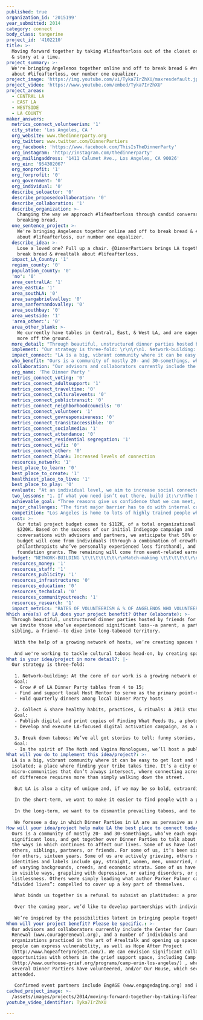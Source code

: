 ```yaml
---
published: true
organization_id: '2015199'
year_submitted: 2014
category: connect
body_class: tangerine
project_id: '4102210'
title: >-
  Moving forward together by taking #lifeafterloss out of the closet one dinner
  & story at a time.
project_summary: >-
  We're bringing Angelenos together online and off to break bread & #realtalk
  about #lifeafterloss, our number one equalizer. 
project_image: 'https://img.youtube.com/vi/Tyka7IrZhXU/maxresdefault.jpg'
project_video: 'https://www.youtube.com/embed/Tyka7IrZhXU'
project_areas:
  - CENTRAL LA
  - EAST LA
  - WESTSIDE
  - LA COUNTY
maker_answers:
  metrics_connect_volunteerism: '1'
  city_state: 'Los Angeles, CA '
  org_website: www.thedinnerparty.org
  org_twitter: www.twitter.com/DinnerPartiers
  org_facebook: 'https://www.facebook.com/ThisIsTheDinnerParty'
  org_instagram: 'http://instagram.com/thedinnerparty'
  org_mailingaddress: '1411 Calumet Ave., Los Angeles, CA 90026'
  org_ein: '954302067'
  org_nonprofit: '1'
  org_forprofit: '0'
  org_government: '0'
  org_individual: '0'
  describe_soloactor: '0'
  describe_proposedcollaboration: '0'
  describe_collaboration: '1'
  describe_organization: >-
    Changing the way we approach #lifeafterloss through candid conversation and
    breaking bread. 
  one_sentence_project: >-
    We're bringing Angelenos together online and off to break bread & #realtalk
    about #lifeafterloss, our number one equalizer. 
  describe_idea: >-
    Lose a loved one? Pull up a chair. @DinnerPartiers brings LA together to
    break bread & #realtalk about #lifeafterloss. 
  impact_LA_County: '1'
  region_county: '0'
  population_county: '0'
  'no': '0'
  area_centralLA: '1'
  area_eastLA: '1'
  area_southLA: '0'
  area_sangabrielvalley: '0'
  area_sanfernandovalley: '0'
  area_southbay: '0'
  area_westside: '1'
  'area_other:': '0'
  area_other_blank: >-
    We currently have tables in Central, East, & West LA, and are eager to get
    more off the ground. 
  more_detail: "Through beautiful, unstructured dinner parties hosted by friends for friends, we invite those who’ve experienced significant loss--a parent, a partner, a sibling, a friend--to dive into long-tabooed territory. \r\n\r\nWith the help of a growing network of hosts, we’re creating spaces that are warm, inviting & conducive to sharing the part of ourselves we otherwise keep hidden. Rather than treat loss as a conversation-killer, we’re using it to inspire our most profound conversations & deepest relationships. \r\n\r\nAnd we're working to tackle cultural taboos head-on, by creating spaces & tools through which those who've yet to experience this level of loss can gain insights about how to be better friends to those who have. "
  implement: "Our strategy is three-fold: \r\n\r\n1. Network-building: At the core of our work is a growing network of Dinner Party tables, each powered by 1-2 hosts, who are in turn supported by a combination of training retreats, open-source toolkits, and on-going coaching.  \r\nGoal: \r\n- Grow # of LA Dinner Party tables from 4 to 15; \r\n- Find and support local Host Mentor to serve as the primary point-of-contact for local hosts, and an LA City Coordinator, responsible for matching participants & hosts; \r\n- Hold quarterly dinners among local Dinner Party hosts   \r\n\r\n2. Collect & share healthy habits, practices, & rituals: A 2013 study by researchers at the Harvard Business School revealed that people who had found a way to move forward had discovered and embraced what they called, \"personal rituals.\" We are working to surface and share the practices and resources that emerge around our tables, in order to capture stories and tools to inspire self-care.\r\nGoal: \r\n- Publish digital and print copies of Finding What Feeds Us, a photo journal featuring recorded stories & rituals shared by wide range of Dinner Partiers, currently in process;\r\n- Develop and execute LA-focused digital activation campaign, as a reminder to live boldly each and every day. \r\n\r\n3. Break down taboos: We’ve all got stories to tell: funny stories, gut-punching stories, stories that tell us who we are, and allow us to hold on to the people who live only in memory. All too often, however, those stories are invisible: something we keep hidden even from ourselves. We want to invite Angelenos to find and share their own stories of #lifeafterloss, and to remind them that they’re not as alone as they might think.  \r\nGoal: \r\n- In the spirit of The Moth and Vagina Monologues, we’ll host a public event featuring live readings, exploring loss and its role as part of our common currency: the subject that binds us across socio-economic, cultural, and generational lines. The event will feature voices and stories from folks at our tables, along with participants and members of partnering organizations, who share a commitment to breaking down taboos around life after loss. \r\n"
  impact_connect: "LA is a big, vibrant community where it can be easy to get lost and to feel isolated; a place where finding your tribe takes time. It’s a city of thriving micro-communities that don’t always intersect, where connecting across lines of difference requires more than simply walking down the street.  \r\n\r\nBut LA is also a city of unique and, if we may be so bold, extraordinary potential. It’s a city whose food culture is the product of the unique backgrounds & family histories we bring to it. It’s a city of yoga studios, community gardens, where wellness is taken seriously. It’s a city where entrepreneurs and communities reshape cultural boundaries so we can live better together, from Home Boy Industry’s Father Greg to TreePeople’s Andy Lipkis. It’s a city that’s mastered the art of telling stories, and changing the way we look at issues. We believe we can change the way we choose to connect here, and by doing it here, change the way we connect everywhere.  \r\n\r\nIn the short-term, we want to make it easier to find people with a particular shared experience, and to treat loss not as the ultimate conversation-killer, but instead as a door-opener---one that can lead to profound conversations and deep relationships. \r\n\r\nIn the long-term, we want to to dismantle prevailing taboos, and to establish a new set of norms among young people who’ve experienced significant loss. We want to realize a day in which young people everywhere can easily find a Dinner Party near them, or else start one of their own: a day in which it’s perfectly normal to get together with people you know who’ve lived through similar experiences, and talk openly over dinner about subjects we otherwise keep under lock and key. We’d like to see increases in the number of people replicating our strategy, measured by toolkit downloads, and evidence of impact on the local dialogue, measured by everything from the number of people reached online and off, to the number of local influencers engaged. \r\n\r\nWe foresee a day in which Dinner Parties in LA are as pervasive as AA meetings, and as culturally acceptable and readily accessible as yoga and meditation classes: a day in which young people who have experienced loss are recognized not as objects of pity, but as better listeners and better leaders, characterized by profound empathy, resilience, and agency. \r\n"
  who_benefit: "Ours is a community of mostly 20- and 30-somethings, who’ve each experienced significant loss, and get together over Dinner Parties to talk about it and the ways in which continues to affect our lives. Some of us have lost parents; others, siblings, partners, or friends. For some of us, it’s been six months, for others, sixteen years. Some of us are actively grieving, others not. Our identities and labels include gay, straight, women, men, unmarried, married, of varying backgrounds, creeds, and economic strata. Some of us have struggled in visible ways, grappling with depression, or eating disorders, or general listlessness. Others were simply leading what author Parker Palmer calls, “divided lives”: compelled to cover up a key part of themselves. \r\n\r\nWhat binds us together is a refusal to subsist on platitudes: a promise to one another to abstain from bullshit, and to speak our own truth, as others speak theirs. We’re not trying to “fix” each other: we’re creating a space where it’s okay to be not okay, where it’s easy to swap therapists’ contact info, where we can cheer each other on on our good days, and be the person to call on the bad. \r\n\r\nOver the coming year, we’d like to develop partnerships with individuals and organizations working in parts of LA where loss and trauma is daily reality. We have no grand illusions about bringing candles and flowers and potluck dinner parties into neighborhoods where crime rates run high and children are more likely to attend funerals than graduation ceremonies. Yet we’ve found that loss can serve as an extraordinary bridge-builder across lines of difference, be they cultural, economic, or age-based. While our stories may be different, each of us knows what it is to be alone. In naming that, we believe we can learn to see one another not as “other,” but by what we have in common below the surface. We want to work with those already on the ground, and to help create tools that make it easier to talk openly about shared experiences of loss. \r\n\r\nWe’re inspired by the possibilities latent in bringing people together from across cultural lines who may appear to be leagues apart, but through a dinner party conversation, discover parallel experiences. We see a future of advocacy and action enabled by these connections, and fueled by the epiphany often had around the Dinner Party table that we’re not so different after all, and that the pressure points felt in one of our neighborhoods need to be solved by us all."
  collaboration: "Our advisors and collaborators currently include the Center for Courage and Renewal (www.couragerenewal.org), and a number of individuals and organizations practiced in the art of #realtalk and opening up spaces where people can express vulnerability, as well as Hope After Project (http://www.hopeafterproject.com/). We can envision significant collaboration opportunities with others in the grief support space, including Camp Erin (http://www.ourhouse-grief.org/programs/camp-erin-los-angeles/) , where several Dinner Partiers have volunteered, and/or Our House, which several have attended. \r\n\r\nConfirmed event partners include EngAGE (www.engagedaging.org) and Experience Talks (http://www.experiencetalks.org/), and we are currently in conversation with several other potential organizations with a passion for story. Finally, regarding a digital campaign, the Harry Potter Alliance (thehpalliance.org) is already on board, and it’s something we’d like to explore with several existing friends in this space as well, including ModernLoss (www.modernloss.org)."
  org_name: 'The Dinner Party '
  metrics_connect_voting: '0'
  metrics_connect_adultsupport: '1'
  metrics_connect_traveltime: '0'
  metrics_connect_culturalevents: '0'
  metrics_connect_publictransit: '0'
  metrics_connect_neighborhoodcouncils: '0'
  metrics_connect_volunteer: '1'
  metrics_connect_govresponsiveness: '0'
  metrics_connect_transitaccessible: '0'
  metrics_connect_socialmedia: '1'
  metrics_connect_attendance: '0'
  metrics_connect_residential segregation: '1'
  metrics_connect_wifi: '0'
  metrics_connect_other: '0'
  metrics_connect_blank: Increased levels of connection
  resources_network: '1'
  best_place_to_learn: '0'
  best_place_to_create: '1'
  healthiest_place_to_live: '1'
  best_place_to_play: '0'
  evaluate: "At an individual level, we aim to increase social connectedness (measured by feelings of belonging, and the percentage of participants who feel comfortable reaching out to fellow participants and their own personal networks in times of need) and levels of agency (measured by participants’ feelings of personal efficacy and hopefulness), and to decrease feelings of isolation (measured by increased understanding that they are not alone in their experience). \r\n\r\nCatalyzing self-care is a key part of what we’re after, driving toward a day in which LA is the healthiest place to live. To that end, we intend, first, to measure the degree to which participants are pursuing their own self-care practices, independent of dinners themselves. Secondly, we’ll measure the number of people who have found, embraced, and/or shared “personal rituals”: practices that bear some relation to the experience or to the person they’d lost, and which, researchers have found, can play a crucial role in helping individuals to move forward. \r\n"
  two_lessons: "1. If what you need isn’t out there, build it:\r\nThe Dinner Party began out of necessity, on a back deck in Echo Park. A group of women came together who had all experienced loss, and were searching for a 21st century answer to traditional grief support. A community that focused not just on loss, but on living well after. A community that wasn’t governed by a professional in a cold, institutional setting, but that felt comfortable, casual and inviting. That recognized how unique our experiences are, and how oftentimes we can be our own best experts. So we sat down to dinner.  As new participants reach out, we hear time and again “I’ve been looking for something like this.” Ends up, the craving we shared for this type of community wasn’t a fluke. The Dinner Party is tapping into a deep cultural vein for a different way of living after loss, and we’re proud to be providing a format for that cultural conversation to be expressed.\r\n\r\n2. Loss is the great equalizer:\r\nOne of the reasons for starting The Dinner Party was to create an environment without resistance to talking about loss. Too often, news of a passing is met with “deer in the headlights” looks and a quick change of subject. What we’ve discovered, despite this apparent discomfort towards dialoguing about loss, is that many of us are hungry for the cultural permission to have that conversation. That’s why we’re looking forward to jumpstarting community-wide conversations about loss and life after - a mass coming out of the closet as we step past the taboo, and embrace the powerful outcomes of openly connecting over loss - a sense of normalization, deep connection and celebration for the time we have together.\r\n"
  achievable_goal: "Three reasons give us confidence that we can meet, and indeed, exceed the goals laid out above: \r\n\r\n1. Demand: December 2013 marked our coming out party: Our first attempt to take what had, until then, been a largely underground effort spread via word of mouth. Since then, we’ve been completely blown away by demand. We reached many of the goals we had originally set for ourselves for the year within the first two months of 2014.  Without even undertaking a concerted marketing effort, our wait-list in LA continues to grow. \r\n\r\n2. Knowledge & networks: Beyond our personal experiences with loss, we bring to the table a set of professional backgrounds that have uniquely prepared us for the work ahead: within our core team, we have coached more than a dozen of today’s leading social entrepreneurs, and worked with some of today’s most prominent brands on digital activation campaigns designed to advance positive social change. We have developed an understanding of the key strategies required to achieve systems-change and to change the way in which we think about an issue, and organized 2,000-person conferences for students and recent graduates committed to using their talents for good. \r\n\r\n3. Experience: Many of the efforts described above are already underway in some form, and have been honed and shaped over the last many months via firsthand experience and careful listening to hosts, participants, and partners. \r\n"
  major_challenges: "The first major barrier has to do with internal capacity, particularly when it comes to match-making. Over the last few months, demand has vastly exceeded supply, both in terms of our ability to find and equip hosts, and in terms of our own match-making capacity. By building out our local team (in the form of adding a stipended Host Mentor and Local Coordinator), we hope to dramatically increase our ability to quickly and efficiently connect folks with similar interests to existing tables, and to start new ones as needed. In the long-term, we’re also exploring what a digital match-making platform might look like, through which people who've experienced significant loss can find and connect with existing Dinner Party hosts, or otherwise start tables of their own (think Meet-up meets OkCupid). \r\n\r\nThe second barrier is one shared by individuals and organizations across different fields, whose efforts aim to change the conversation, and the cultural norms by which we live.  In the last two years alone, two million Americans under the age of 30 lost a parent, brother or sister. The problem is not loss itself, but the isolation that comes of it, precisely at the moment in which we are poised to launch careers and families of our own, and to find our footing in the world. Changing that requires that we put an end to the “deer-in-headlights” looks, and change the very way in which we look at loss: from an emphasis on grief, to one on “life after”. What does it take to translate increased awareness into behavior change? What will it take to realize a day in which getting together with friends over dinner to talked about subjects of shared vulnerability is a perfectly normal thing to do? We’re inspired by the work of BULLY and The Conversation Project and so many other friends and collaborators, whose work has lifted crucial topics into the public conversation, and enabled people to more easily connect with one another online and off."
  competition: "Los Angeles is home to lots of highly trained people who are expert in handling trauma and working with the bereaved, and we’re not trying to replace them. Our House (www.ourhouse-grief.org/) is perhaps the best known source for grief support groups, and is also home to the LA chapter of Camp Erin, a camp for grieving children, founded by the Moyer Foundation. Several of our LA members have been or currently attend Our House, and we see ourselves as a complement to, not a replacement for, the other places people can go to see a professional - therapy, grief counseling, even spin class. \r\n\r\nOur work marks a departure from the status quo in three key ways. The first is environmental: Through potluck dinners among peers, we're lowering the barrier to participation usually associated with most grief groups. These warm, inviting, informal spaces are expressly conducive to sharing a part of ourselves that we usually keep hidden. Second, our approach has no expiration date on the impact of loss on our lives, in the way we traditionally think of grief. Our conversations aren’t just about death and dying, but how about losing someone we love makes us reconsider how we live. Lastly, ours is a platform for 20- and 30-somethings by 20- and 30-somethings: drawing on the emerging science behind the power of peer support, our new organizing model removes the typical rigid lines between facilitator/participant, & service provider/recipient. \r\n\r\nLA is also home to a growing coalition of End of Life organizations, whose focus in on breaking down taboos about death and dying, and raising both the visibility and accessibility of less medicalized approaches to end of life care, ranging from hospice care to living wills to at-home funerals. While we are part of a broad LA-based Conscious End of Life Coalition and share an interest in tearing down taboos, our day-to-day focus is less on preparing for end-of-life or handling the immediate trauma following a loss, but instead on everything that happens afterward: on the way loss changes you over time, and the impact it has on other relationships in your life, and your own feeling of meaning and purpose in the world.  \r\n"
  cost: >-
    Our total project budget comes to $112K, of a total organizational budget of
    $220K. Based on the success of our initial Indiegogo campaign and
    conversations with advisors and partners, we anticipate that 50% of our
    budget will come from individuals (through a combination of crowdfunding and
    philanthropists who’ve personally experienced loss firsthand), and 45% from
    foundation grants. The remaining will come from event-related earned income.
  budget: "NETWORK-BUILDING \t\t\t\t\t\t\r\nMatch-making \t\t\t\t\t\r\n- City Coordinator: Responsible for matching participants & hosts in hub cities: $400/mo X 12 mos: $4800\r\nHost Training & Resource Development\t\t\t\t\t\r\n- Host Mentor (Primary point-of-contact for local hosts): $200/mo X 12 mos: $2400\r\n- Quarterly host dinners: $300 X 4: $1200\r\n- Printed host toolkits: $20 X 30: $600\r\nTOTAL NETWORK-BUILDING: $9000\r\n\r\nCATALYZING SELF-CARE\t\t\t\t\t\t\r\nFinding What Feeds Us (digital & print) \t\t\t\t\t\r\n- Design: $1000\r\n- Printing: $15 X 50: $750\r\nDigital Activation Campaign \t\t\t\t\t\r\n- Project Manager (50% FTE to conduct social media outreach & coordinate campaign:$2500/mo X 4: $10000\r\n- Anthem Video (Primary content piece generate broad campaign awareness & attract media attention): $7500\t\r\n- Design assets: $5000\t\r\nTOTAL CATALYZING SELF-CARE: $19250\r\n\r\nCHANGING THE CONVERSATION \t\t\t\t\t\t\r\n- Public event space: $1000\t\r\n- Food: $500\t\r\n- Printing: $300\r\n- Supplies: $100\r\nMiscellaneous: $1000\t\r\nTOTAL CHANGING THE CONVERSATION: $2900\r\n\r\nOPERATIONS\t\t\t\t\t\t\r\n- Executive Director (Oversees strategic development, fundraising, & external communications): $62500\r\n- Community Director (Oversees network-building, partnership development, & operations): $62500 X 30%: $18750\r\nTOTAL OPERATIONS: $81250\t\t\t\t\t\t\r\n\r\nTOTAL: $112400\t"
  resources_money: '1'
  resources_staff: '1'
  resources_publicity: '1'
  resources_infrastructure: '0'
  resources_education: '0'
  resources_technical: '0'
  resources_communityoutreach: '1'
  resources_research: '1'
  impact_metrics: "RATES OF VOLUNTEERISM & % OF ANGELENOS WHO VOLUNTEER INFORMALLY\r\nOur work has been the direct result of a network of more than 40 volunteer hosts, more than 60 volunteers who’ve lent a hand with events and other needs, and a team of more than 20 designers, filmmakers, and other creators, who’ve given their time and talent to growing our brand and design assets through in-kind support. \r\n\r\nTo date, our work has been entirely volunteer-powered. Even as we work to build out the infrastructure required to meet demand and deepen our efforts, we will continue to rely heavily on volunteer support. There is ample research to show that service and volunteerism can help to restore a sense of purpose and value for people who’ve experienced loss or other forms of trauma. What’s more, we see ourselves as an extension of the maker movement, and a broader DIY trend that’s helping to shift our reliance from institutions and outside experts, toward peer networks. \r\n\r\nADULTS GETTING SUFFICIENT SOCIAL & EMOTIONAL SUPPORT + TOTAL # OF SOCIAL MEDIA FRIENDS: \r\nOur goal is to create a kind of modern extended family, comprised of resilient friend communities, for whom loss is merely the door-opener.\r\n\r\nAlready, we have extensive qualitative data to indicate increases in social & emotional support and expanded peer networks. To quote several Dinner Partiers: \r\n\r\n“I felt relieved, knowing that for maybe even one night of my life I could talk openly about what has been so relevant and transforming in my life for the past 4 years. Because the group is formed of people (who I can now consider my friends) of my age group and mental wavelength, I feel that we have been able to easily go deeper than any randomly assembled grief group.”  - Shaina, 24, Los Angeles\r\n\r\n\"The Dinner Party has provided me with a space of unconditional acceptance, warmth and comfortability. The people and the spaces have allowed me to really sit and reflect on my father's life and death. I am reminded every time that I am not alone and that even loss can be a source of strength and connection with others.\" - Eva, 28, Los Angeles \r\n\r\n\r\nRESIDENTIAL SEGREGATION\r\nBy lifting up voices of our own community, and those of men and women affiliated with our partner organizations through public events, cross-table gatherings, and a digital campaign, we aim to break down traditional barriers between “us” and “them,” forging connection and a common identity among people of varying age, class, and race.  \r\n"
Which area(s) of LA does your project benefit? Other (elaborate): >-
  Through beautiful, unstructured dinner parties hosted by friends for friends,
  we invite those who’ve experienced significant loss--a parent, a partner, a
  sibling, a friend--to dive into long-tabooed territory. 
   
   With the help of a growing network of hosts, we’re creating spaces that are warm, inviting & conducive to sharing the part of ourselves we otherwise keep hidden. Rather than treat loss as a conversation-killer, we’re using it to inspire our most profound conversations & deepest relationships. 
   
   And we're working to tackle cultural taboos head-on, by creating spaces & tools through which those who've yet to experience this level of loss can gain insights about how to be better friends to those who have.
What is your idea/project in more detail?: |-
  Our strategy is three-fold: 
   
   1. Network-building: At the core of our work is a growing network of Dinner Party tables, each powered by 1-2 hosts, who are in turn supported by a combination of training retreats, open-source toolkits, and on-going coaching. 
   Goal: 
   - Grow # of LA Dinner Party tables from 4 to 15; 
   - Find and support local Host Mentor to serve as the primary point-of-contact for local hosts, and an LA City Coordinator, responsible for matching participants & hosts; 
   - Hold quarterly dinners among local Dinner Party hosts 
   
   2. Collect & share healthy habits, practices, & rituals: A 2013 study by researchers at the Harvard Business School revealed that people who had found a way to move forward had discovered and embraced what they called, "personal rituals." We are working to surface and share the practices and resources that emerge around our tables, in order to capture stories and tools to inspire self-care.
   Goal: 
   - Publish digital and print copies of Finding What Feeds Us, a photo journal featuring recorded stories & rituals shared by wide range of Dinner Partiers, currently in process;
   - Develop and execute LA-focused digital activation campaign, as a reminder to live boldly each and every day. 
   
   3. Break down taboos: We’ve all got stories to tell: funny stories, gut-punching stories, stories that tell us who we are, and allow us to hold on to the people who live only in memory. All too often, however, those stories are invisible: something we keep hidden even from ourselves. We want to invite Angelenos to find and share their own stories of #lifeafterloss, and to remind them that they’re not as alone as they might think. 
   Goal: 
   - In the spirit of The Moth and Vagina Monologues, we’ll host a public event featuring live readings, exploring loss and its role as part of our common currency: the subject that binds us across socio-economic, cultural, and generational lines. The event will feature voices and stories from folks at our tables, along with participants and members of partnering organizations, who share a commitment to breaking down taboos around life after loss.
What will you do to implement this idea/project?: >-
  LA is a big, vibrant community where it can be easy to get lost and to feel
  isolated; a place where finding your tribe takes time. It’s a city of thriving
  micro-communities that don’t always intersect, where connecting across lines
  of difference requires more than simply walking down the street. 
   
   But LA is also a city of unique and, if we may be so bold, extraordinary potential. It’s a city whose food culture is the product of the unique backgrounds & family histories we bring to it. It’s a city of yoga studios, community gardens, where wellness is taken seriously. It’s a city where entrepreneurs and communities reshape cultural boundaries so we can live better together, from Home Boy Industry’s Father Greg to TreePeople’s Andy Lipkis. It’s a city that’s mastered the art of telling stories, and changing the way we look at issues. We believe we can change the way we choose to connect here, and by doing it here, change the way we connect everywhere. 
   
   In the short-term, we want to make it easier to find people with a particular shared experience, and to treat loss not as the ultimate conversation-killer, but instead as a door-opener---one that can lead to profound conversations and deep relationships. 
   
   In the long-term, we want to to dismantle prevailing taboos, and to establish a new set of norms among young people who’ve experienced significant loss. We want to realize a day in which young people everywhere can easily find a Dinner Party near them, or else start one of their own: a day in which it’s perfectly normal to get together with people you know who’ve lived through similar experiences, and talk openly over dinner about subjects we otherwise keep under lock and key. We’d like to see increases in the number of people replicating our strategy, measured by toolkit downloads, and evidence of impact on the local dialogue, measured by everything from the number of people reached online and off, to the number of local influencers engaged. 
   
   We foresee a day in which Dinner Parties in LA are as pervasive as AA meetings, and as culturally acceptable and readily accessible as yoga and meditation classes: a day in which young people who have experienced loss are recognized not as objects of pity, but as better listeners and better leaders, characterized by profound empathy, resilience, and agency.
How will your idea/project help make LA the best place to connect today? In LA2050?: >-
  Ours is a community of mostly 20- and 30-somethings, who’ve each experienced
  significant loss, and get together over Dinner Parties to talk about it and
  the ways in which continues to affect our lives. Some of us have lost parents;
  others, siblings, partners, or friends. For some of us, it’s been six months,
  for others, sixteen years. Some of us are actively grieving, others not. Our
  identities and labels include gay, straight, women, men, unmarried, married,
  of varying backgrounds, creeds, and economic strata. Some of us have struggled
  in visible ways, grappling with depression, or eating disorders, or general
  listlessness. Others were simply leading what author Parker Palmer calls,
  “divided lives”: compelled to cover up a key part of themselves. 
   
   What binds us together is a refusal to subsist on platitudes: a promise to one another to abstain from bullshit, and to speak our own truth, as others speak theirs. We’re not trying to “fix” each other: we’re creating a space where it’s okay to be not okay, where it’s easy to swap therapists’ contact info, where we can cheer each other on on our good days, and be the person to call on the bad. 
   
   Over the coming year, we’d like to develop partnerships with individuals and organizations working in parts of LA where loss and trauma is daily reality. We have no grand illusions about bringing candles and flowers and potluck dinner parties into neighborhoods where crime rates run high and children are more likely to attend funerals than graduation ceremonies. Yet we’ve found that loss can serve as an extraordinary bridge-builder across lines of difference, be they cultural, economic, or age-based. While our stories may be different, each of us knows what it is to be alone. In naming that, we believe we can learn to see one another not as “other,” but by what we have in common below the surface. We want to work with those already on the ground, and to help create tools that make it easier to talk openly about shared experiences of loss. 
   
   We’re inspired by the possibilities latent in bringing people together from across cultural lines who may appear to be leagues apart, but through a dinner party conversation, discover parallel experiences. We see a future of advocacy and action enabled by these connections, and fueled by the epiphany often had around the Dinner Party table that we’re not so different after all, and that the pressure points felt in one of our neighborhoods need to be solved by us all.
Whom will your project benefit? Please be specific.: >-
  Our advisors and collaborators currently include the Center for Courage and
  Renewal (www.couragerenewal.org), and a number of individuals and
  organizations practiced in the art of #realtalk and opening up spaces where
  people can express vulnerability, as well as Hope After Project
  (http://www.hopeafterproject.com/). We can envision significant collaboration
  opportunities with others in the grief support space, including Camp Erin
  (http://www.ourhouse-grief.org/programs/camp-erin-los-angeles/) , where
  several Dinner Partiers have volunteered, and/or Our House, which several have
  attended. 
   
   Confirmed event partners include EngAGE (www.engagedaging.org) and Experience Talks (http://www.experiencetalks.org/), and we are currently in conversation with several other potential organizations with a passion for story. Finally, regarding a digital campaign, the Harry Potter Alliance (thehpalliance.org) is already on board, and it’s something we’d like to explore with several existing friends in this space as well, including ModernLoss (www.modernloss.org).
cached_project_image: >-
  /assets/images/projects/2014/moving-forward-together-by-taking-lifeafterloss-out-of-the-closet-one-dinner-story-at-a-time/img.youtube.com/vi/Tyka7IrZhXU/maxresdefault.jpg
youtube_video_identifier: Tyka7IrZhXU

---
```

